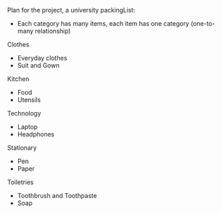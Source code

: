 Plan for the project, a university packingList:
- Each category has many items, each item has one category (one-to-many relationship)


Clothes
- Everyday clothes
- Suit and Gown

Kitchen
- Food
- Utensils

Technology
- Laptop
- Headphones

Stationary
- Pen
- Paper

Toiletries
- Toothbrush and Toothpaste
- Soap